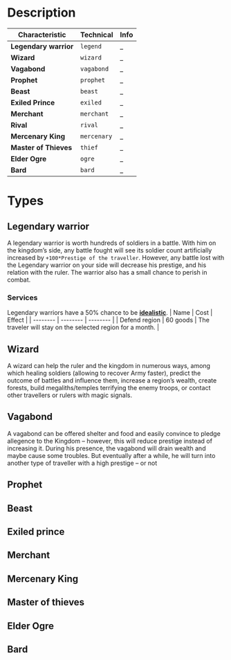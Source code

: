 <!-- TITLE: Type -->
<!-- SUBTITLE: A quick summary of Type -->

# Description
| Characteristic | Technical | Info |
| -------- | -------- | -------- |
| **Legendary warrior**     | `legend` |  _  | 
| **Wizard**     | `wizard`  | _  | 
| **Vagabond**      | `vagabond` | _  | 
| **Prophet**      | `prophet` | _    | 
| **Beast**      | `beast` | _  | 
| **Exiled Prince**      | `exiled` | _  | 
| **Merchant**     | `merchant`  |  _  | 
| **Rival**     | `rival`  |   _   |  
| **Mercenary King**    | `mercenary`   |   _  | 
| **Master of Thieves**    | `thief`   |  _   | 
| **Elder Ogre**    | `ogre`   |  _ | 
| **Bard**    | `bard`   |   _  | 

# Types
## Legendary warrior
A legendary warrior is worth hundreds of soldiers in a battle. With him on the kingdom’s side, any battle fought will see its soldier count artificially increased by `+100*Prestige of the traveller`. 
However, any battle lost with the Legendary warrior on your side will decrease his prestige, and his relation with the ruler. The warrior also has a small chance to perish in combat.
### Services
Legendary warriors have a 50% chance to be **[idealistic](/kingdoms-game/character/traits.md#traveler-only)**.
| Name | Cost | Effect |
| -------- | -------- | -------- |
| Defend region | 60 goods | The traveler will stay on the selected region for a month. |


## Wizard
A wizard can help the ruler and the kingdom in numerous ways, among which healing soldiers (allowing to recover Army faster), predict the outcome of battles and influence them, increase a region’s wealth, create forests, build megaliths/temples terrifying the enemy troops, or contact other travellers or rulers with magic signals. 
## Vagabond
A vagabond can be offered shelter and food and easily convince to pledge allegence to the Kingdom – however, this will reduce prestige instead of increasing it. During his presence, the vagabond will drain wealth and maybe cause some troubles. But eventually after a while, he will turn into another type of traveller with a high prestige – or not
## Prophet
## Beast
## Exiled prince
## Merchant
## Mercenary King
## Master of thieves
## Elder Ogre
## Bard

